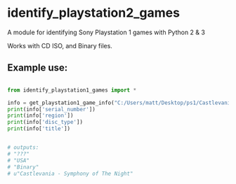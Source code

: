 identify_playstation2_games
==========

A module for identifying Sony Playstation 1 games with Python 2 &amp; 3

Works with CD ISO, and Binary files.


Example use:
-----
~~~python

from identify_playstation1_games import *

info = get_playstation1_game_info("C:/Users/matt/Desktop/ps1/Castlevania - Symphony of The Night/castlevania_sotn.bin")
print(info['serial_number'])
print(info['region'])
print(info['disc_type'])
print(info['title'])


# outputs:
# "???"
# "USA"
# "Binary"
# u"Castlevania - Symphony of The Night"
~~~


